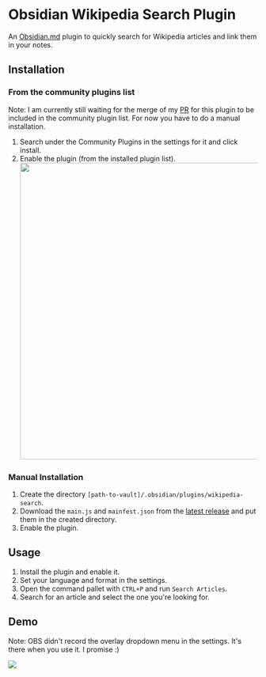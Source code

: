 # Obsidian Wikipedia Search Plugin

An [Obsidian.md](https://obsidian.md/) plugin to quickly search for Wikipedia articles and link them in your notes.

## Installation

### From the community plugins list

Note: I am currently still waiting for the merge of my [PR](https://github.com/obsidianmd/obsidian-releases/pull/1764) for this plugin to be included in the community plugin list. For now you have to do a manual installation.

1. Search under the Community Plugins in the settings for it and click install.
2. Enable the plugin (from the installed plugin list).  
   <img src="https://user-images.githubusercontent.com/62220780/225567578-8d8cdc57-01ea-4d7d-a281-14a05fdee2d7.png" width=600 />

### Manual Installation

1. Create the directory `[path-to-vault]/.obsidian/plugins/wikipedia-search`.
2. Download the `main.js` and `mainfest.json` from the [latest release](https://github.com/StrangeGirlMurph/obsidian-wikipedia-search/releases) and put them in the created directory.
3. Enable the plugin.

## Usage

1. Install the plugin and enable it.
2. Set your language and format in the settings.
3. Open the command pallet with `CTRL+P` and run `Search Articles`.
4. Search for an article and select the one you're looking for.

## Demo

Note: OBS didn't record the overlay dropdown menu in the settings. It's there when you use it. I promise :)

<img src="https://user-images.githubusercontent.com/62220780/225566310-c877daa5-f28a-4cea-a230-fdc0c8c59602.mp4" />
